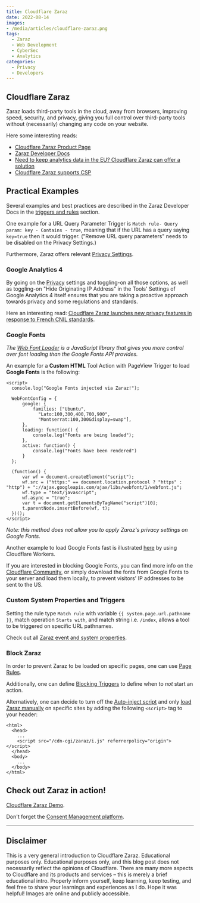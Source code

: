 ```yaml
---
title: Cloudflare Zaraz
date: 2022-08-14
images: 
- /media/articles/cloudflare-zaraz.png
tags:
  - Zaraz
  - Web Development
  - CyberSec
  - Analytics
categories:
  - Privacy
  - Developers
---
```


## Cloudflare Zaraz

Zaraz loads third-party tools in the cloud, away from browsers, improving speed, security, and privacy, giving you full control over third-party tools without (necessarily) changing any code on your website.

Here some interesting reads:
* [Cloudflare Zaraz Product Page](https://www.cloudflare.com/products/zaraz/)
* [Zaraz Developer Docs](https://developers.cloudflare.com/zaraz/)
* [Need to keep analytics data in the EU? Cloudflare Zaraz can offer a solution](https://blog.cloudflare.com/keep-analytics-tracking-data-in-the-eu-cloudflare-zaraz/)
* [Cloudflare Zaraz supports CSP](https://blog.cloudflare.com/cloudflare-zaraz-supports-csp/)

## Practical Examples

Several examples and best practices are described in the Zaraz Developer Docs in the [triggers and rules](https://developers.cloudflare.com/zaraz/reference/triggers/) section.

One example for a URL Query Parameter Trigger is `Match rule- Query param: key - Contains - true`, meaning that if the URL has a query saying `key=true` then it would trigger. ("Remove URL query parameters" needs to be disabled on the Privacy Settings.)

Furthermore, Zaraz offers relevant [Privacy Settings](https://developers.cloudflare.com/zaraz/reference/settings/#privacy).

### Google Analytics 4

By going on the [Privacy](https://dash.cloudflare.com/?to=/:account/:zone/zaraz/settings) settings and toggling-on all those options, as well as toggling-on "Hide Originating IP Address" in the Tools' Settings of Google Analytics 4 itself ensures that you are taking a proactive approach towards privacy and some regulations and standards.

Here an interesting read: [Cloudflare Zaraz launches new privacy features in response to French CNIL standards](https://blog.cloudflare.com/zaraz-privacy-features-in-response-to-cnil/).

### Google Fonts

_The [Web Font Loader](https://github.com/typekit/webfontloader) is a JavaScript library that gives you more control over font loading than the Google Fonts API provides._

An example for a **Custom HTML** Tool Action with PageView Trigger to load **Google Fonts** is the following:
```
<script>
  console.log("Google Fonts injected via Zaraz!");

  WebFontConfig = {
      google: {
          families: ["Ubuntu", 
            "Lato:100,300,400,700,900", 
            "Montserrat:100,300&display=swap"],
      },
      loading: function() {
          console.log("Fonts are being loaded");
      },
      active: function() {
          console.log("Fonts have been rendered")
      }
  };

  (function() {
      var wf = document.createElement("script");
      wf.src = ("https:" == document.location.protocol ? "https" : "http") + "://ajax.googleapis.com/ajax/libs/webfont/1/webfont.js";
      wf.type = "text/javascript";
      wf.async = "true";
      var t = document.getElementsByTagName("script")[0];
      t.parentNode.insertBefore(wf, t);
  })(); 
</script>
```

_Note: this method does not allow you to apply Zaraz's privacy settings on Google Fonts._

Another example to load Google Fonts fast is illustrated [here](https://github.com/cloudflare/templates/tree/main/examples/fast-google-fonts) by using Cloudflare Workers.

If you are interested in blocking Google Fonts, you can find more info on the [Cloudflare Community](https://community.cloudflare.com/t/completely-block-google-fonts-from-loading/416440), or simply download the fonts from Google Fonts to your server and load them locally, to prevent visitors' IP addresses to be sent to the US.

### Custom System Properties and Triggers

Setting the rule type `Match rule` with variable `{{ system.page.url.pathname }}`, match operation `Starts with`, and match string i.e. `/index`, allows a tool to be triggered on specific URL pathnames.

Check out all [Zaraz event and system properties](https://developers.cloudflare.com/zaraz/reference/properties-reference/).

### Block Zaraz

In order to prevent Zaraz to be loaded on specific pages, one can use [Page Rules](https://developers.cloudflare.com/zaraz/advanced/block-zaraz/).

Additionally, one can define [Blocking Triggers](https://developers.cloudflare.com/zaraz/advanced/blocking-triggers/) to define when to _not_ start an action.

Alternatively, one can decide to turn off the [Auto-inject script](https://developers.cloudflare.com/zaraz/reference/settings/#auto-inject-script) and only [load Zaraz manually](https://developers.cloudflare.com/zaraz/advanced/load-zaraz-manually/) on specific sites by adding the following `<script>` tag to your header:
```
<html>
  <head>
    ...
    <script src="/cdn-cgi/zaraz/i.js" referrerpolicy="origin"></script>
  </head>
  <body>
    ...
  </body>
</html>
```

## Check out Zaraz in action! 

[Cloudflare Zaraz Demo](https://performance.cf-testing.com/zaraz.html).

Don't forget the [Consent Management platform](https://developers.cloudflare.com/zaraz/consent-management/).

* * * *

## Disclaimer

This is a very general introduction to Cloudflare Zaraz. Educational purposes only. Educational purposes only, and this blog post does not necessarily reflect the opinions of Cloudflare. There are many more aspects to Cloudflare and its products and services – this is merely a brief educational intro. Properly inform yourself, keep learning, keep testing, and feel free to share your learnings and experiences as I do. Hope it was helpful! Images are online and publicly accessible.
